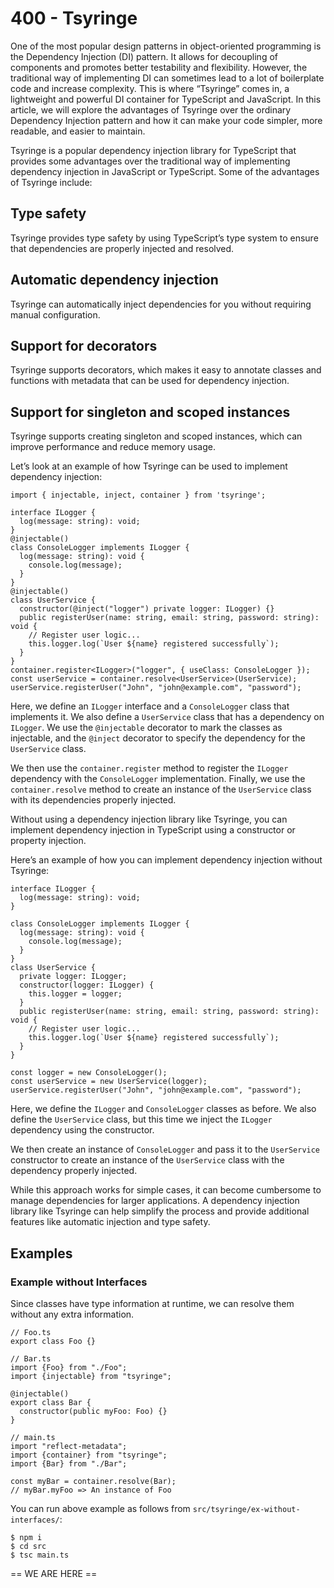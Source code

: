 # 400 - Tsyringe

One of the most popular design patterns in object-oriented programming is the Dependency Injection (DI) pattern. It allows for decoupling of components and promotes better testability and flexibility. However, the traditional way of implementing DI can sometimes lead to a lot of boilerplate code and increase complexity. This is where “Tsyringe” comes in, a lightweight and powerful DI container for TypeScript and JavaScript. In this article, we will explore the advantages of Tsyringe over the ordinary Dependency Injection pattern and how it can make your code simpler, more readable, and easier to maintain.

Tsyringe is a popular dependency injection library for TypeScript that provides some advantages over the traditional way of implementing dependency injection in JavaScript or TypeScript. Some of the advantages of Tsyringe include:

## Type safety
Tsyringe provides type safety by using TypeScript’s type system to ensure that dependencies are properly injected and resolved.

## Automatic dependency injection
Tsyringe can automatically inject dependencies for you without requiring manual configuration.

## Support for decorators
Tsyringe supports decorators, which makes it easy to annotate classes and functions with metadata that can be used for dependency injection.

## Support for singleton and scoped instances
Tsyringe supports creating singleton and scoped instances, which can improve performance and reduce memory usage.

Let’s look at an example of how Tsyringe can be used to implement dependency injection:

```
import { injectable, inject, container } from 'tsyringe';

interface ILogger {
  log(message: string): void;
}
@injectable()
class ConsoleLogger implements ILogger {
  log(message: string): void {
    console.log(message);
  }
}
@injectable()
class UserService {
  constructor(@inject("logger") private logger: ILogger) {}
  public registerUser(name: string, email: string, password: string): void {
    // Register user logic...
    this.logger.log(`User ${name} registered successfully`);
  }
}
container.register<ILogger>("logger", { useClass: ConsoleLogger });
const userService = container.resolve<UserService>(UserService);
userService.registerUser("John", "john@example.com", "password");
```

Here, we define an ```ILogger``` interface and a ```ConsoleLogger``` class that implements it. We also define a ```UserService``` class that has a dependency on ```ILogger```. We use the ```@injectable``` decorator to mark the classes as injectable, and the ```@inject``` decorator to specify the dependency for the ```UserService``` class.

We then use the ```container.register``` method to register the ```ILogger``` dependency with the ```ConsoleLogger``` implementation. Finally, we use the ```container.resolve``` method to create an instance of the ```UserService``` class with its dependencies properly injected.

Without using a dependency injection library like Tsyringe, you can implement dependency injection in TypeScript using a constructor or property injection.

Here’s an example of how you can implement dependency injection without Tsyringe:

```
interface ILogger {
  log(message: string): void;
}

class ConsoleLogger implements ILogger {
  log(message: string): void {
    console.log(message);
  }
}
class UserService {
  private logger: ILogger;
  constructor(logger: ILogger) {
    this.logger = logger;
  }
  public registerUser(name: string, email: string, password: string): void {
    // Register user logic...
    this.logger.log(`User ${name} registered successfully`);
  }
}

const logger = new ConsoleLogger();
const userService = new UserService(logger);
userService.registerUser("John", "john@example.com", "password");
```

Here, we define the ```ILogger``` and ```ConsoleLogger``` classes as before. We also define the ```UserService``` class, but this time we inject the ```ILogger``` dependency using the constructor.

We then create an instance of ```ConsoleLogger``` and pass it to the ```UserService``` constructor to create an instance of the ```UserService``` class with the dependency properly injected.

While this approach works for simple cases, it can become cumbersome to manage dependencies for larger applications. A dependency injection library like Tsyringe can help simplify the process and provide additional features like automatic injection and type safety.

## Examples

### Example without Interfaces

Since classes have type information at runtime, we can resolve them without any extra information.

```
// Foo.ts
export class Foo {}
```

```
// Bar.ts
import {Foo} from "./Foo";
import {injectable} from "tsyringe";

@injectable()
export class Bar {
  constructor(public myFoo: Foo) {}
}
```

```
// main.ts
import "reflect-metadata";
import {container} from "tsyringe";
import {Bar} from "./Bar";

const myBar = container.resolve(Bar);
// myBar.myFoo => An instance of Foo
```

You can run above example as follows from ```src/tsyringe/ex-without-interfaces/```:

```
$ npm i
$ cd src
$ tsc main.ts
```

== WE ARE HERE ==
